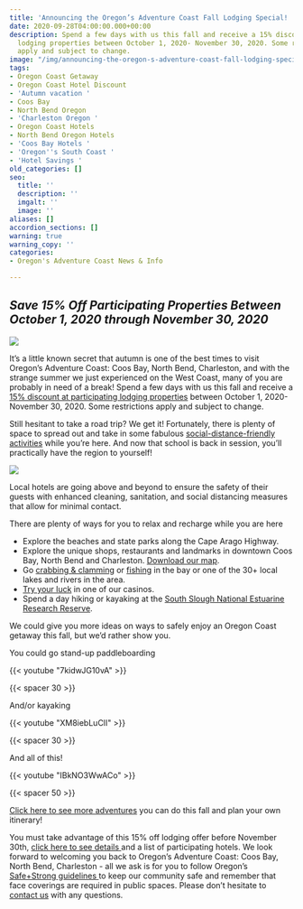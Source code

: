 ```yaml
---
title: 'Announcing the Oregon’s Adventure Coast Fall Lodging Special! '
date: 2020-09-28T04:00:00.000+00:00
description: Spend a few days with us this fall and receive a 15% discount at participating
  lodging properties between October 1, 2020- November 30, 2020. Some restrictions
  apply and subject to change.
image: "/img/announcing-the-oregon-s-adventure-coast-fall-lodging-special-blog-695x322-jpg.png"
tags:
- Oregon Coast Getaway
- Oregon Coast Hotel Discount
- 'Autumn vacation '
- Coos Bay
- North Bend Oregon
- 'Charleston Oregon '
- Oregon Coast Hotels
- North Bend Oregon Hotels
- 'Coos Bay Hotels '
- 'Oregon''s South Coast '
- 'Hotel Savings '
old_categories: []
seo:
  title: ''
  description: ''
  imgalt: ''
  image: ''
aliases: []
accordion_sections: []
warning: true
warning_copy: ''
categories:
- Oregon's Adventure Coast News & Info

---
```

## _Save 15% Off Participating Properties Between October 1, 2020 through November 30, 2020_

![](/img/announcing-the-oregon-s-adventure-coast-fall-lodging-special-blog-695x322-jpg-2.png)

It’s a little known secret that autumn is one of the best times to visit Oregon’s Adventure Coast: Coos Bay, North Bend, Charleston, and with the strange summer we just experienced on the West Coast, many of you are probably in need of a break! Spend a few days with us this fall and receive a [15% discount at participating lodging properties](https://www.oregonsadventurecoast.com/fall15/) between October 1, 2020- November 30, 2020. Some restrictions apply and subject to change.

Still hesitant to take a road trip? We get it! Fortunately, there is plenty of space to spread out and take in some fabulous [social-distance-friendly activities](https://www.oregonsadventurecoast.com/blog/five-fun-ways-to-social-distance-on-oregon-s-adventure-coast/) while you’re here. And now that school is back in session, you’ll practically have the region to yourself!

![](/img/announcing-the-oregon-s-adventure-coast-fall-lodging-special-blog-695x322-jpg-1.png)

Local hotels are going above and beyond to ensure the safety of their guests with enhanced cleaning, sanitation, and social distancing measures that allow for minimal contact.

There are plenty of ways for you to relax and recharge while you are here

* Explore the beaches and state parks along the Cape Arago Highway.
* Explore the unique shops, restaurants and landmarks in downtown Coos Bay, North Bend and Charleston. [Download our map](https://oregonsadventurecoast.netlify.com/img/walking-map-cbnb.pdf).
* Go [crabbing & clamming](https://oregonsadventurecoast.netlify.app/crabbing-clamming/) or [fishing](https://oregonsadventurecoast.netlify.com/fishing/) in the bay or one of the 30+ local lakes and rivers in the area.
* [Try your luck](https://oregonsadventurecoast.netlify.com/blog/try-your-luck-on-oregon-s-adventure-coast/) in one of our casinos.
* Spend a day hiking or kayaking at the [South Slough National Estuarine Research Reserve](https://www.oregon.gov/dsl/ss/pages/about.aspx).

We could give you more ideas on ways to safely enjoy an Oregon Coast getaway this fall, but we’d rather show you.

You could go stand-up paddleboarding

{{< youtube "7kidwJG10vA" >}}

{{< spacer 30 >}}

And/or kayaking

{{< youtube "XM8iebLuClI" >}}

{{< spacer 30 >}}

And all of this!

{{< youtube "IBkNO3WwACo" >}}

{{< spacer 50 >}}

[Click here to see more adventures](https://www.oregonsadventurecoast.com/adventures/) you can do this fall and plan your own itinerary!

You must take advantage of this 15% off lodging offer before November 30th, [click here to see details ](https://www.oregonsadventurecoast.com/fall15/)and a list of participating hotels. We look forward to welcoming you back to Oregon’s Adventure Coast: Coos Bay, North Bend, Charleston - all we ask is for you to follow Oregon’s [Safe+Strong guidelines ](https://coronavirus.oregon.gov/Pages/default.aspx#:\~:text=Oregonians%20must%20come%20together%20to,once%20it's%20available%20to%20you)to keep our community safe and remember that face coverings are required in public spaces. Please don’t hesitate to [contact us](https://www.oregonsadventurecoast.com/contact/) with any questions.